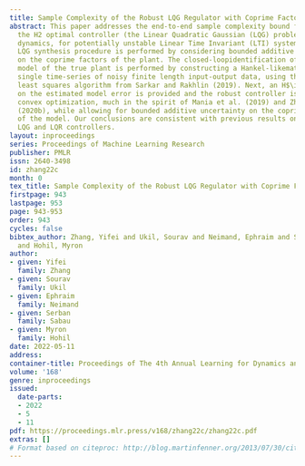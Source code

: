 ```yaml
---
title: Sample Complexity of the Robust LQG Regulator with Coprime Factors Uncertainty
abstract: This paper addresses the end-to-end sample complexity bound for learning
  the H2 optimal controller (the Linear Quadratic Gaussian (LQG) problem) with unknown
  dynamics, for potentially unstable Linear Time Invariant (LTI) systems. The robust
  LQG synthesis procedure is performed by considering bounded additive model uncertainty
  on the coprime factors of the plant. The closed-loopidentification of the nominal
  model of the true plant is performed by constructing a Hankel-likematrix from a
  single time-series of noisy finite length input-output data, using the ordinary
  least squares algorithm from Sarkar and Rakhlin (2019). Next, an H$\infty$ bound
  on the estimated model error is provided and the robust controller is designed via
  convex optimization, much in the spirit of Mania et al. (2019) and Zheng et al.
  (2020b), while allowing for bounded additive uncertainty on the coprime factors
  of the model. Our conclusions are consistent with previous results on learning the
  LQG and LQR controllers.
layout: inproceedings
series: Proceedings of Machine Learning Research
publisher: PMLR
issn: 2640-3498
id: zhang22c
month: 0
tex_title: Sample Complexity of the Robust LQG Regulator with Coprime Factors Uncertainty
firstpage: 943
lastpage: 953
page: 943-953
order: 943
cycles: false
bibtex_author: Zhang, Yifei and Ukil, Sourav and Neimand, Ephraim and Sabau, Serban
  and Hohil, Myron
author:
- given: Yifei
  family: Zhang
- given: Sourav
  family: Ukil
- given: Ephraim
  family: Neimand
- given: Serban
  family: Sabau
- given: Myron
  family: Hohil
date: 2022-05-11
address:
container-title: Proceedings of The 4th Annual Learning for Dynamics and Control Conference
volume: '168'
genre: inproceedings
issued:
  date-parts:
  - 2022
  - 5
  - 11
pdf: https://proceedings.mlr.press/v168/zhang22c/zhang22c.pdf
extras: []
# Format based on citeproc: http://blog.martinfenner.org/2013/07/30/citeproc-yaml-for-bibliographies/
---
```

